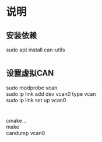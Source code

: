 
# 说明
## 安装依赖
sudo apt install can-utils
#
## 设置虚拟CAN
sudo modprobe vcan  
sudo ip link add dev vcan0 type vcan  
sudo ip link set up vcan0
#
cmake ..  
make  
candump vcan0

